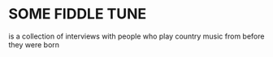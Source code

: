SOME FIDDLE TUNE
================
is a collection of interviews with people who play country music from before they were born